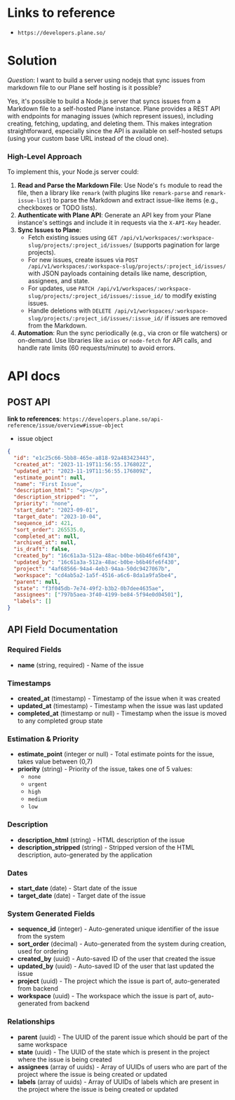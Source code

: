 # Links to reference

- `https://developers.plane.so/`

# Solution

_Question_: I want to build a server using nodejs that sync issues from markdown file to our Plane self hosting is it possible?

Yes, it's possible to build a Node.js server that syncs issues from a Markdown file to a self-hosted Plane instance. Plane provides a REST API with endpoints for managing issues (which represent issues), including creating, fetching, updating, and deleting them. This makes integration straightforward, especially since the API is available on self-hosted setups (using your custom base URL instead of the cloud one).

### High-Level Approach

To implement this, your Node.js server could:

1. **Read and Parse the Markdown File**: Use Node's `fs` module to read the file, then a library like `remark` (with plugins like `remark-parse` and `remark-issue-list`) to parse the Markdown and extract issue-like items (e.g., checkboxes or TODO lists).
2. **Authenticate with Plane API**: Generate an API key from your Plane instance's settings and include it in requests via the `X-API-Key` header.
3. **Sync Issues to Plane**:
   - Fetch existing issues using `GET /api/v1/workspaces/:workspace-slug/projects/:project_id/issues/` (supports pagination for large projects).
   - For new issues, create issues via `POST /api/v1/workspaces/:workspace-slug/projects/:project_id/issues/` with JSON payloads containing details like name, description, assignees, and state.
   - For updates, use `PATCH /api/v1/workspaces/:workspace-slug/projects/:project_id/issues/:issue_id/` to modify existing issues.
   - Handle deletions with `DELETE /api/v1/workspaces/:workspace-slug/projects/:project_id/issues/:issue_id/` if issues are removed from the Markdown.
4. **Automation**: Run the sync periodically (e.g., via cron or file watchers) or on-demand. Use libraries like `axios` or `node-fetch` for API calls, and handle rate limits (60 requests/minute) to avoid errors.

# API docs

## POST API

**link to references**: `https://developers.plane.so/api-reference/issue/overview#issue-object`

- issue object

```json
{
  "id": "e1c25c66-5bb8-465e-a818-92a483423443",
  "created_at": "2023-11-19T11:56:55.176802Z",
  "updated_at": "2023-11-19T11:56:55.176809Z",
  "estimate_point": null,
  "name": "First Issue",
  "description_html": "<p></p>",
  "description_stripped": "",
  "priority": "none",
  "start_date": "2023-09-01",
  "target_date": "2023-10-04",
  "sequence_id": 421,
  "sort_order": 265535.0,
  "completed_at": null,
  "archived_at": null,
  "is_draft": false,
  "created_by": "16c61a3a-512a-48ac-b0be-b6b46fe6f430",
  "updated_by": "16c61a3a-512a-48ac-b0be-b6b46fe6f430",
  "project": "4af68566-94a4-4eb3-94aa-50dc9427067b",
  "workspace": "cd4ab5a2-1a5f-4516-a6c6-8da1a9fa5be4",
  "parent": null,
  "state": "f3f045db-7e74-49f2-b3b2-0b7dee4635ae",
  "assignees": ["797b5aea-3f40-4199-be84-5f94e0d04501"],
  "labels": []
}
```

## API Field Documentation

### Required Fields

- **name** (string, required) - Name of the issue

### Timestamps

- **created_at** (timestamp) - Timestamp of the issue when it was created
- **updated_at** (timestamp) - Timestamp when the issue was last updated
- **completed_at** (timestamp or null) - Timestamp when the issue is moved to any completed group state

### Estimation & Priority

- **estimate_point** (integer or null) - Total estimate points for the issue, takes value between (0,7)
- **priority** (string) - Priority of the issue, takes one of 5 values:
  - `none`
  - `urgent`
  - `high`
  - `medium`
  - `low`

### Description

- **description_html** (string) - HTML description of the issue
- **description_stripped** (string) - Stripped version of the HTML description, auto-generated by the application

### Dates

- **start_date** (date) - Start date of the issue
- **target_date** (date) - Target date of the issue

### System Generated Fields

- **sequence_id** (integer) - Auto-generated unique identifier of the issue from the system
- **sort_order** (decimal) - Auto-generated from the system during creation, used for ordering
- **created_by** (uuid) - Auto-saved ID of the user that created the issue
- **updated_by** (uuid) - Auto-saved ID of the user that last updated the issue
- **project** (uuid) - The project which the issue is part of, auto-generated from backend
- **workspace** (uuid) - The workspace which the issue is part of, auto-generated from backend

### Relationships

- **parent** (uuid) - The UUID of the parent issue which should be part of the same workspace
- **state** (uuid) - The UUID of the state which is present in the project where the issue is being created
- **assignees** (array of uuids) - Array of UUIDs of users who are part of the project where the issue is being created or updated
- **labels** (array of uuids) - Array of UUIDs of labels which are present in the project where the issue is being created or updated
